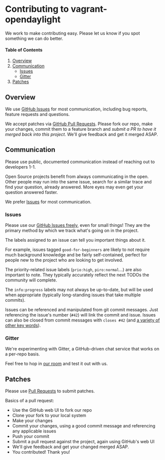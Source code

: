 # Contributing to vagrant-opendaylight

We work to make contributing easy. Please let us know if you spot something we can do better.

#### Table of Contents 
1. [Overview](#overview)
1. [Communication](#communication)
    * [Issues](#issues)
    * [Gitter](#gitter)
1. [Patches](#patches)

## Overview

We use [GitHub Issues](https://github.com/dfarrell07/vagrant-opendaylight/issues) for most communication, including bug reports, feature requests and questions.

We accept patches via [GitHub Pull Requests](https://github.com/dfarrell07/vagrant-opendaylight/pulls). Please fork our repo, make your changes, commit them to a feature branch and *submit a PR to have it merged back into this project*. We'll give feedback and get it merged ASAP.

## Communication

Please use public, documented communication instead of reaching out to developers 1-1.

Open Source projects benefit from always communicating in the open. Other people may run into the same issue, search for a similar trace and find your question, already answered. More eyes may even get your question answered faster.

We prefer [Issues](https://github.com/dfarrell07/vagrant-opendaylight/issues) for most communication.

### Issues

Please use our [GitHub Issues freely](https://github.com/dfarrell07/vagrant-opendaylight/issues), even for small things! They are the primary method by which we track what's going on in the project.

The labels assigned to an issue can tell you important things about it.

For example, issues tagged `good-for-beginners` are likely to not require much background knowledge and be fairly self-contained, perfect for people new to the project who are looking to get involved.

The priority-related issue labels (`prio:high`, `piro:normal`...) are also important to note. They typically accurately reflect the next TODOs the community will complete.

The `info:progress` labels may not always be up-to-date, but will be used when appropriate (typically long-standing issues that take multiple commits).

Issues can be referenced and manipulated from git commit messages. Just referencing the issue's number (`#42`) will link the commit and issue. Issues can also be closed from commit messages with `closes #42` (and [a variety of other key words](https://help.github.com/articles/closing-issues-via-commit-messages/)).

### Gitter

We're experimenting with Gitter, a GitHub-driven chat service that works on a per-repo basis.

Feel free to hop in [our room](https://gitter.im/dfarrell07/vagrant-opendaylight) and test it out with us.

## Patches

Please use [Pull Requests](https://github.com/dfarrell07/vagrant-opendaylight/pulls) to submit patches.

Basics of a pull request:
* Use the GitHub web UI to fork our repo
* Clone your fork to your local system
* Make your changes
* Commit your changes, using a good commit message and referencing any applicable issues
* Push your commit
* Submit a pull request against the project, again using GitHub's web UI
* We'll give feedback and get your changed merged ASAP.
* You contributed! Thank you!
